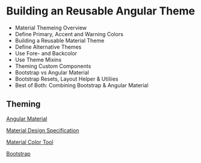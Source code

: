 # Building an Reusable Angular Theme

- Material Themeing Overview
- Define Primary, Accent and Warning Colors
- Building a Reusable Material Theme
- Define Alternative Themes
- Use Fore- and Backcolor
- Use Theme Mixins
- Theming Custom Components
- Bootstrap vs Angular Material
- Bootstrap Resets, Layout Helper & Utiliies
- Best of Both: Combining Bootstrap & Angular Material

## Theming

[Angular Material](https://material.angular.io/)

[Material Design Specification](https://material.io)

[Material Color Tool](https://material.io/tools/color/)

[Bootstrap](https://getbootstrap.com/)

